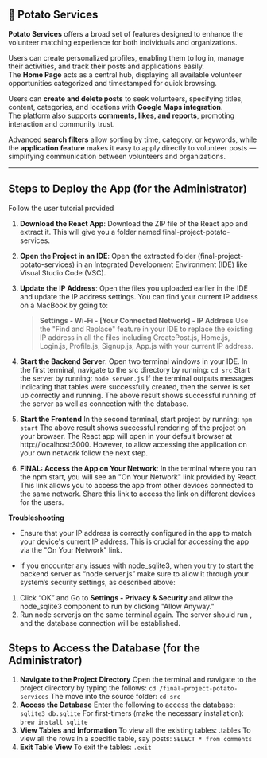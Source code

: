 ## 🥔 **Potato Services**

**Potato Services** offers a broad set of features designed to enhance the volunteer matching experience for both individuals and organizations.

Users can create personalized profiles, enabling them to log in, manage their activities, and track their posts and applications easily.  
The **Home Page** acts as a central hub, displaying all available volunteer opportunities categorized and timestamped for quick browsing.

Users can **create and delete posts** to seek volunteers, specifying titles, content, categories, and locations with **Google Maps integration**.  
The platform also supports **comments, likes, and reports**, promoting interaction and community trust.

Advanced **search filters** allow sorting by time, category, or keywords, while the **application feature** makes it easy to apply directly to volunteer posts — simplifying communication between volunteers and organizations.

---

## **Steps to Deploy the App (for the Administrator)**

Follow the user tutorial provided

1. **Download the React App**:
   Download the ZIP file of the React app and extract it. This will give you
   a folder named final-project-potato-services.

2. **Open the Project in an IDE**:
   Open the extracted folder (final-project-potato-services) in an
   Integrated Development Environment (IDE) like Visual Studio Code
   (VSC).

3. **Update the IP Address**:
   Open the files you uploaded earlier in the IDE and update the IP
   address settings. You can find your current IP address on a MacBook
   by going to:

   > **Settings - Wi-Fi - [Your Connected Network] - IP Address**
   > Use the "Find and Replace" feature in your IDE to replace the existing
   > IP address in all the files including CreatePost.js, Home.js, Login.js,
   > Profile.js, Signup.js, App.js with your current IP address.

4. **Start the Backend Server**:
   Open two terminal windows in your IDE.
   In the first terminal, navigate to the src directory by running: `cd src`
   Start the server by running: `node server.js`
   If the terminal outputs messages indicating that tables were
   successfully created, then the server is set up correctly and running.
   The above result shows successful running of the server as well as
   connection with the database.

5. **Start the Frontend**
   In the second terminal, start project by running: `npm start`
   The above result shows successful rendering of the project on your
   browser.
   The React app will open in your default browser at
   http://localhost:3000. However, to allow accessing the application on
   your own network follow the next step.

6. **FINAL: Access the App on Your Network**:
   In the terminal where you ran the npm start, you will see an "On Your
   Network" link provided by React. This link allows you to access the app
   from other devices connected to the same network. Share this link to
   access the link on different devices for the users.

**Troubleshooting**

- Ensure that your IP address is correctly configured in the app to match
  your device's current IP address. This is crucial for accessing the app
  via the "On Your Network" link.

- If you encounter any issues with node_sqlite3, when you try to start the
  backend server as “node server.js” make sure to allow it through your
  system’s security settings, as described above:

1. Click “OK” and Go to **Settings - Privacy & Security** and allow the
   node_sqlite3 component to run by clicking "Allow Anyway."
2. Run node server.js on the same terminal again. The server should run
   , and the database connection will be established.

## **Steps to Access the Database (for the Administrator)**

1. **Navigate to the Project Directory**
   Open the terminal and navigate to the project directory by typing the
   follows: `cd /final-project-potato-services`
   The move into the source folder: `cd src`
2. **Access the Database**
   Enter the following to access the database:
   `sqlite3 db.sqlite`
   For first-timers (make the necessary installation):
   `brew install sqlite`
3. **View Tables and Information**
   To view all the existing tables: .tables
   To view all the rows in a specific table, say posts: `SELECT * from
comments`
4. **Exit Table View**
   To exit the tables: `.exit`
